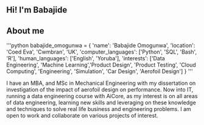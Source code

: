 ## Hi! I'm Babajide

## About me

'''python
babajide_omogunwa = {
    'name': 'Babajide Omogunwa',
    'location': 'Coed Eva', 'Cwmbran', 'UK',
    'computer_languages': ['Python', 'SQL', 'Bash', 'R'],
    'human_languages': ['English', 'Yoruba'],
    'interests': ['Data Engineering', 'Machine Learning','Product Design', 'Product Testing', 'Cloud Computing', 'Engineering', 'Simulation', 'Car Design', 'Aerofoil Design']
}
'''

I have an MBA, and MSc in Mechanical Engineering with my dissertation on investigation of the impact of aerofoil design on performance. Now into IT, running a data engineering course with AiCore, as my interest is on all areas of data engineering, learning new skills and leveraging on these knowledge and techniques to solve real life business and engineering problems. I am open to work and collaborate on various projects of interest. 

